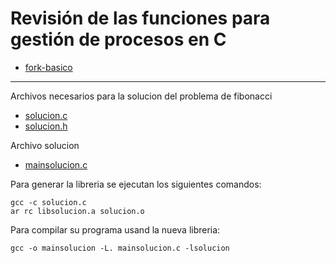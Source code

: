 # Revisión de las funciones para gestión de procesos en C

* [fork-basico](fork-basico.c)
---
Archivos necesarios para la solucion del problema de fibonacci 

* [solucion.c](solucion.c)
* [solucion.h](solucion.h)

Archivo solucion

* [mainsolucion.c](mainsolucion.c)

Para generar la libreria se ejecutan los siguientes comandos:

```
gcc -c solucion.c
ar rc libsolucion.a solucion.o
```

Para compilar su programa usand la nueva libreria:

```
gcc -o mainsolucion -L. mainsolucion.c -lsolucion
